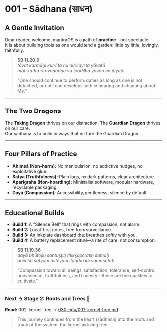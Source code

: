 # 001 – Sādhana (साधन)

## A Gentle Invitation

Dear reader, welcome. mantraOS is a path of **practice**—not spectacle.  
It is about building tools as one would tend a garden: little by little, lovingly, faithfully.

> **SB 11.20.9**  
> *tāvat karmāṇi kurvīta na nirvidyeta yāvatā  
> mat-kathā-śravaṇādau vā śraddhā yāvan na jāyate*  
>  
> "One should continue to perform duties as long as one is not detached, or until one develops faith in hearing and chanting about Me."  

---

## The Two Dragons

The **Taking Dragon** thrives on our distraction. The **Guardian Dragon** thrives on our care.  
Our sādhana is to build in ways that nurture the Guardian Dragon.

---

## Four Pillars of Practice

- **Ahimsā (Non-harm):** No manipulation, no addictive nudges, no exploitative glue.  
- **Satya (Truthfulness):** Plain logs, no dark patterns, clear architecture.  
- **Aparigraha (Non-hoarding):** Minimalist software, modular hardware, recyclable packaging.  
- **Dayā (Compassion):** Accessibility, gentleness, silence by default.

---

## Educational Builds

- **Build 1:** A "Silence Bell" that rings with compassion, not alarm.  
- **Build 2:** Local-first notes, free from surveillance.  
- **Build 3:** An Inkplate dashboard that breathes softly with you.  
- **Build 4:** A battery replacement ritual—a rite of care, not consumption.

> **SB 11.19.36**  
> *dayā bhūteṣu santuṣṭiḥ titikṣoparatiḥ śamaḥ  
> ahiṁsā satyam asteyam ityādīnāṁ samāsataḥ*  
>  
> "Compassion toward all beings, satisfaction, tolerance, self-control, nonviolence, truthfulness, and honesty—these are the qualities to cultivate."

---
### Next → Stage 2: Roots and Trees 🌳
**Read:** 002-kernel-tree → [030-edu/002-kernel-tree.md](030-edu/002-kernel-tree.md)

> This journey continues from the heart (sādhana) into the roots and trunk of the system: the kernel as living tree.
